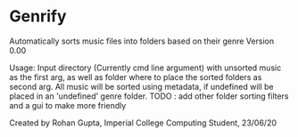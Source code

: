 # Genrify
Automatically sorts music files into folders based on their genre
Version 0.00

Usage: Input directory (Currently cmd line argument) with unsorted music as the first arg,
       as well as folder where to place the sorted folders as second arg. All music will be
       sorted using metadata, if undefined will be placed in an 'undefined' genre folder.
       TODO : add other folder sorting filters and a gui to make more friendly

Created by Rohan Gupta, Imperial College Computing Student, 23/06/20
